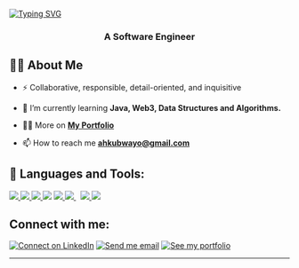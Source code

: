 [![Typing SVG](https://readme-typing-svg.herokuapp.com?duration=7000&color=%288CB8FF&vCenter=true&width=800&height=40&lines=Hello+|+Bonjour+;+Welcome+to+my+Github+profile+I'm+Alain+Kubwayo+🌍 )](https://git.io/typing-svg)
<h3 align="center">A Software Engineer</h3>


## 🙋‍♂️ About Me

- ⚡ Collaborative, responsible, detail-oriented, and inquisitive
  
- 🌱 I’m currently learning **Java, Web3, Data Structures and Algorithms.**

- 👨‍💻 More on **[My Portfolio](https://alain-kubwayo.web.app)**

- 📫 How to reach me **ahkubwayo@gmail.com**


## 🚀 Languages and Tools:

<p align="left"> 
    <a href="https://developer.mozilla.org/en-US/docs/Web/JavaScript" target="_blank"> <img src="https://img.icons8.com/color/48/000000/javascript.png"/> </a> 
    <a href="https://reactjs.org/" target="_blank"> <img src="https://img.icons8.com/color/48/000000/react-native.png"/> </a>
    <a href="https://www.w3.org/html/" target="_blank"> <img src="https://img.icons8.com/color/48/000000/html-5.png"/> </a> 
    <a href="https://www.w3schools.com/css/" target="_blank"> <img src="https://img.icons8.com/color/48/000000/css3.png"/></a> 
    <a href="https://www.java.com" target="_blank"> <img src="https://img.icons8.com/color/48/000000/java-coffee-cup-logo.png"/> </a>
    <a style="padding-right:8px;" href="https://www.mysql.com/" target="_blank"> <img src="https://img.icons8.com/fluent/50/000000/mysql-logo.png"/> </a>
    <a href="https://firebase.google.com/" target="_blank"> <img src="https://img.icons8.com/color/48/000000/firebase.png"/> </a>  
    <a href="https://git-scm.com/" target="_blank"> <img src="https://img.icons8.com/color/48/000000/git.png"/> </a> 
</p>

## Connect with me:
<p align="left">

[![Connect on LinkedIn](https://img.shields.io/badge/--linkedin?label=LinkedIn&logo=LinkedIn&style=social)](https://www.linkedin.com/in/alain-honore-kubwayo-58633b247/) [![Send me email](https://img.shields.io/badge/--gmail?label=Gmail&logo=Gmail&style=social)](mailto:ahkubwayo@gmail.com) [![See my portfolio](https://img.shields.io/badge/--portfolio?label=Portfolio&logo=portfolio&style=social)](https://alain-kubwayo.web.app)
___
</p>

